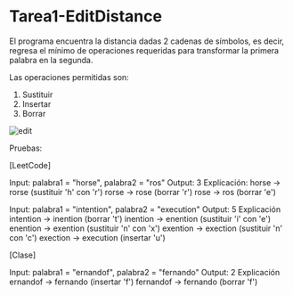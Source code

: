 # Tarea1-EditDistance
El programa encuentra la distancia dadas 2 cadenas de símbolos, es decir, regresa el mínimo de operaciones requeridas
para transformar la primera palabra en la segunda.

Las operaciones permitidas son:
1) Sustituir
2) Insertar
3) Borrar

![edit](https://user-images.githubusercontent.com/98791779/185814362-d1c892dc-b426-47cd-bd61-9d9a0cdaa937.png)

Pruebas:

[LeetCode]

Input: palabra1 = "horse", palabra2 = "ros"
Output: 3
Explicación:
horse -> rorse (sustituir 'h' con 'r')
rorse -> rose (borrar 'r')
rose -> ros (borrar 'e')

Input: palabra1 = "intention", palabra2 = "execution"
Output: 5
Explicación
intention -> inention (borrar 't')
inention -> enention (sustituir 'i' con 'e')
enention -> exention (sustituir 'n' con 'x')
exention -> exection (sustituir 'n' con 'c')
exection -> execution (insertar 'u')

[Clase]

Input: palabra1 = "ernandof", palabra2 = "fernando"
Output: 2
Explicación
ernandof -> fernando (insertar 'f')
fernandof -> fernando (borrar 'f')
